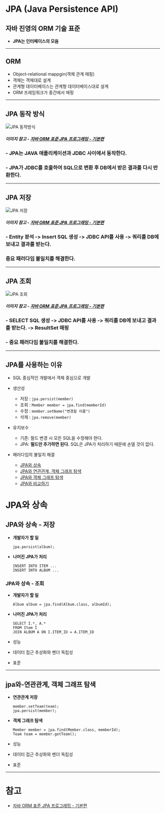 # JPA (Java Persistence API)

## 자바 진영의 **ORM** 기술 표준

- **JPA는 인터페이스의 모음**

---

## ORM

- Object-relational mappgin(객체 관계 매핑)
- 객체는 객체대로 설계
- 관계형 데이터베이스는 관계형 데이터베이스대로 설계
- ORM 프레임워크가 중간에서 매핑

---

## JPA 동작 방식

![JPA 동작방식](https://user-images.githubusercontent.com/90185805/150646678-9d36714c-c5bb-4a60-b496-d4a6f9f7ed13.png)

##### 이미지 참고 - [자바 ORM 표준 JPA 프로그래밍 - 기본편](https://www.inflearn.com/course/ORM-JPA-Basic/lecture/21683?tab=curriculum&volume=1.00&quality=auto)

### - JPA는 JAVA 애플리케이션과 JDBC 사이에서 동작한다.

### - JPA가 JDBC를 호출하여 SQL으로 변환 후 DB에서 받은 결과를 다시 반환한다.

---

## JPA 저장

![JPA 저장](https://user-images.githubusercontent.com/90185805/150647002-a0a41959-8640-4a55-8e96-e2086d2be600.png)

##### 이미지 참고 - [자바 ORM 표준 JPA 프로그래밍 - 기본편](https://www.inflearn.com/course/ORM-JPA-Basic/lecture/21683?tab=curriculum&volume=1.00&quality=auto)

### - Entity 분석 -> Insert SQL 생성 -> JDBC API를 사용 -> 쿼리를 DB에 보내고 결과를 받는다.

### **중요** 패러다임 불일치를 해결한다.

---

## JPA 조회

![JPA 조회](https://user-images.githubusercontent.com/90185805/150647181-cbc40cfd-7823-4ea1-a064-a9f1524ec6f8.png)

##### 이미지 참고 - [자바 ORM 표준 JPA 프로그래밍 - 기본편](https://www.inflearn.com/course/ORM-JPA-Basic/lecture/21683?tab=curriculum&volume=1.00&quality=auto)

### - SELECT SQL 생성 -> JDBC API를 사용 -> 쿼리를 DB에 보내고 결과를 받는다. -> ResultSet 매핑

### - **중요** 패러다임 불일치를 해결한다.

---

## JPA를 사용하는 이유

- SQL 중심적인 개발에서 객체 중심으로 개발

- 생산성
  - 저장 : `jpa.persist(member)`
  - 조회 : `Member member = jpa.find(memberId)`
  - 수정 : `member.setName("변경할 이름")`
  - 삭제 : `jpa.remove(member)`
- 유지보수

  - 기존: 필드 변경 시 모든 SQL을 수정해야 한다.
  - JPA: **필드만 추가하면 된다.** SQL은 JPA가 처리하기 때문에 손댈 것이 없다.

- 패러다임의 불일치 해결
  - [JPA와 상속](#jpa와-상속)
  - [JPA와 연관관계, 객체 그래프 탐색](#jpa와-연관관계,-객체-그래프-탐색)
  - [JPA와 객체 그래프 탐색](#jpa와-상속)
  - [JPA와 비교하기](#jpa와-비교하기)

# JPA와 상속

## JPA와 상속 - 저장

- **개발자가 할 일**

  ```
  jpa.persist(album);
  ```

- **나머진 JPA가 처리**
  ```
  INSERT INTO ITEM ...
  INSERT INTO ALBUM ...
  ```

### JPA와 상속 - 조회

- **개발자가 할 일**

  ```
  Album album = jpa.find(Album.class, albumId);
  ```

- **나머진 JPA가 처리**

  ```
  SELECT I.*, A.*
  FROM Item I
  JOIN ALBUM A ON I.ITEM_ID = A.ITEM_ID
  ```

- 성능
- 데이터 접근 추상화와 벤더 독립성
- 표준

---

## jpa와-연관관계, 객체 그래프 탐색

- **연관관계 저장**

  ```
  member.setTeam(team);
  jpa.persist(member);
  ```

- **객체 그래프 탐색**

  ```
  Member member = jpa.find(Member.class, memberId);
  Team team = member.getTeam();
  ```

- 성능
- 데이터 접근 추상화와 벤더 독립성
- 표준

---

# 참고

- [자바 ORM 표준 JPA 프로그래밍 - 기본편](https://www.inflearn.com/course/ORM-JPA-Basic/lecture/21683?tab=curriculum&volume=1.00&quality=auto)

